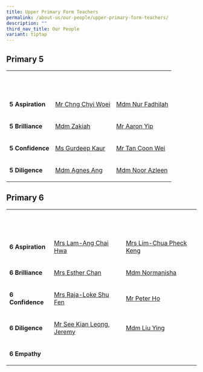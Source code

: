 ```yaml
---
title: Upper Primary Form Teachers
permalink: /about-us/our-people/upper-primary-form-teachers/
description: ""
third_nav_title: Our People
variant: tiptap
---
```

<h2>Primary 5</h2>
<table style="minWidth: 75px">
<colgroup>
<col>
<col>
<col>
</colgroup>
<tbody>
<tr>
<th rowspan="1" colspan="1">
<p><strong>&nbsp;</strong>
</p>
</th>
<th rowspan="1" colspan="1">
<p><strong>&nbsp;</strong>
</p>
</th>
<th rowspan="1" colspan="1">
<p><strong>&nbsp;</strong>
</p>
</th>
</tr>
<tr>
<td rowspan="1" colspan="1">
<p><strong>5 Aspiration</strong>
</p>
</td>
<td rowspan="1" colspan="1">
<p><a href="mailto:chng_chyi_woei@moe.edu.sg" rel="noopener noreferrer nofollow" target="_blank"><u>Mr Chng Chyi Woei</u></a>
</p>
</td>
<td rowspan="1" colspan="1">
<p><a href="mailto:Nur_Fadhilah_Sanib@moe.edu.sg" rel="noopener noreferrer nofollow" target="_blank">Mdm Nur Fadhilah</a>
</p>
</td>
</tr>
<tr>
<td rowspan="1" colspan="1">
<p><strong>5 Brilliance</strong>
</p>
</td>
<td rowspan="1" colspan="1">
<p><a href="mailto:zakiah_arip@moe.edu.sg" rel="noopener noreferrer nofollow" target="_blank"><u>Mdm Zakiah</u></a>
</p>
</td>
<td rowspan="1" colspan="1">
<p><a href="mailto:yip_jun_hoe@moe.edu.sg" rel="noopener noreferrer nofollow" target="_blank">Mr Aaron Yip</a>
</p>
</td>
</tr>
<tr>
<td rowspan="1" colspan="1">
<p><strong>5 Confidence</strong>
</p>
</td>
<td rowspan="1" colspan="1">
<p><a href="mailto:gurdeep_kaur_gurnam_singh@moe.edu.sg" rel="noopener noreferrer nofollow" target="_blank"><u>Ms Gurdeep Kaur</u></a>
</p>
</td>
<td rowspan="1" colspan="1">
<p><a href="mailto:tan_coon_wei@moe.edu.sg" rel="noopener noreferrer nofollow" target="_blank"><u>Mr Tan Coon Wei</u></a>
</p>
</td>
</tr>
<tr>
<td rowspan="1" colspan="1">
<p><strong>5 Diligence</strong>
</p>
</td>
<td rowspan="1" colspan="1">
<p><a href="mailto:agnes_ang_chian_geok@moe.edu.sg" rel="noopener noreferrer nofollow" target="_blank"><u>Mdm Agnes Ang</u></a>
</p>
</td>
<td rowspan="1" colspan="1">
<p><a href="mailto:noor_azleen_sarbini@moe.edu.sg" rel="noopener noreferrer nofollow" target="_blank"><u>Mdm Noor Azleen</u></a>
</p>
</td>
</tr>
</tbody>
</table>
<h2>Primary 6</h2>
<table style="minWidth: 75px">
<colgroup>
<col>
<col>
<col>
</colgroup>
<tbody>
<tr>
<th rowspan="1" colspan="1">
<p><strong>&nbsp;</strong>
</p>
</th>
<th rowspan="1" colspan="1">
<p><strong>&nbsp;</strong>
</p>
</th>
<th rowspan="1" colspan="1">
<p><strong>&nbsp;</strong>
</p>
</th>
</tr>
<tr>
<td rowspan="1" colspan="1">
<p><strong>6 Aspiration</strong>
</p>
</td>
<td rowspan="1" colspan="1">
<p><a href="mailto:ang_chai_hwa@moe.edu.sg" rel="noopener noreferrer nofollow" target="_blank"><u>Mrs Lam-Ang Chai Hwa</u></a>
</p>
</td>
<td rowspan="1" colspan="1">
<p><a href="mailto:chua_pheck_keng@moe.edu.sg" rel="noopener noreferrer nofollow" target="_blank"><u>Mrs Lim-Chua Pheck Keng</u></a>
</p>
</td>
</tr>
<tr>
<td rowspan="1" colspan="1">
<p><strong>6 Brilliance</strong>
</p>
</td>
<td rowspan="1" colspan="1">
<p><a href="mailto:lim_siew_hiang@schools.gov.sg" rel="noopener noreferrer nofollow" target="_blank"><u>Mrs Esther Chan</u></a>
</p>
</td>
<td rowspan="1" colspan="1">
<p><a href="mailto:normanisha_sarmani@moe.edu.sg" rel="noopener noreferrer nofollow" target="_blank"><u>Mdm Normanisha</u></a>
</p>
</td>
</tr>
<tr>
<td rowspan="1" colspan="1">
<p><strong>6 Confidence</strong>
</p>
</td>
<td rowspan="1" colspan="1">
<p><a href="mailto:loke_shu_fen@moe.edu.sg" rel="noopener noreferrer nofollow" target="_blank"><u>Mrs Raja-Loke Shu Fen</u></a>
</p>
</td>
<td rowspan="1" colspan="1">
<p><a href="mailto:ho_yeow_lin_peter@moe.edu.sg" rel="noopener noreferrer nofollow" target="_blank">Mr Peter Ho</a>
</p>
</td>
</tr>
<tr>
<td rowspan="1" colspan="1">
<p><strong>6 Diligence</strong>
</p>
</td>
<td rowspan="1" colspan="1">
<p><a href="mailto:see_kian_leong_Jeremy@moe.edu.sg" rel="noopener noreferrer nofollow" target="_blank"><u>Mr See Kian Leong, Jeremy</u></a>
</p>
</td>
<td rowspan="1" colspan="1">
<p><a href="mailto:liu_ying@moe.edu.sg" rel="noopener noreferrer nofollow" target="_blank"><u>Mdm Liu Ying</u></a>
</p>
</td>
</tr>
<tr>
<td rowspan="1" colspan="1">
<p><strong>6 Empathy</strong>
</p>
</td>
<td rowspan="1" colspan="1">
<p></p>
</td>
<td rowspan="1" colspan="1">
<p></p>
</td>
</tr>
</tbody>
</table>
<p></p>